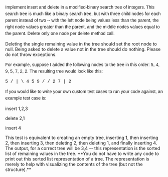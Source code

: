 <p><span style="font-family:whitney ssm a,whitney ssm b,verdana,lucida grande,sans-serif; font-size:1em; line-height:1.5em">Implement insert and delete in a</span><span style="font-family:whitney ssm a,whitney ssm b,verdana,lucida grande,sans-serif; font-size:1em; line-height:1.5em"> modified-binary search tree of integers. This search tree is much like a binary </span><span style="font-family:whitney ssm a,whitney ssm b,verdana,lucida grande,sans-serif; font-size:1em; line-height:1.5em">search</span><span style="font-family:whitney ssm a,whitney ssm b,verdana,lucida grande,sans-serif; font-size:1em; line-height:1.5em"> tree, but with three child nodes for each parent instead of two -- with the left node being values less than the parent, the right node values greater than the parent, and the middle nodes values equal to the parent. Delete only one node per delete method call.</span></p>


<p>Deleting the single remaining value in the tree should set the root node to null. Being asked to delete a value not in the tree should do nothing. Please do not throw exceptions.</p>


<p><span style="font-family:whitney ssm a,whitney ssm b,verdana,lucida grande,sans-serif; font-size:1em; line-height:1.5em">For example, suppose I added the following nodes to the tree in this order: 5, 4, 9, 5, 7, 2, 2. The resulting tree would look like this: </span></p>

<p><span style="font-family:courier new,courier,monospace">    
       5 
     / | \
    4  5  9 
   /     / 
  2     7 
  |
  2 
</span></p>


<p><span style="font-family: 'Whitney SSm A', 'Whitney SSm B', verdana, 'Lucida Grande', sans-serif; font-size: 1em; line-height: 1.5em;">If you would like to write your own custom test cases to run your code against, an example test case is:</span></p>



<p>insert 1,2,3</p>

<p>delete 2,1</p>

<p>insert 4</p>

<p> </p>

<p>This test is equivalent to creating an empty tree, inserting 1, then inserting 2, then inserting 3, then deleting 2, then deleting 1, and finally inserting 4.<br>
The output, for a correct tree will be 3,4 -- this representation is the sorted list of remaining values in the tree. **You do not have to write any code to print out this sorted list representation of a tree. The representation is merely to help with visualizing the contents of the tree (but not the structure).**</p>

